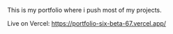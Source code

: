 This is my portfolio where i push most of my projects.

Live on Vercel: https://portfolio-six-beta-67.vercel.app/
